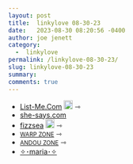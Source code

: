 ```yaml
---
layout: post
title:  linkylove 08-30-23
date:   2023-08-30 08:20:56 -0400
author: joe jenett
category:
  -  linkylove
permalink: /linkylove-08-30-23/
slug: linkylove-08-30-23
summary: 
comments: true
---
```

<ul class="linkylove">
	<li><a title="List-Me.Com / A free non-elite website directory" href="https://list-me.com/">List-Me.Com</a> <a class="normaltext" title="source" href="https://rosedryad.com/"><img src="https://iwebthings.joejenett.com/images/left-arrow.png" alt="" width="18"></a> <span title="led to site shown below">⇾</span></li>
	<li><a title="she-says.com — .. a thousand words" href="https://she-says.com/">she-says.com</a></li>
	<li><a title="fizzsea" href="https://fizzsea.neocities.org/">fizzsea</a> <a class="normaltext" title="source" href="https://tsk.bearblog.dev/"><img src="https://iwebthings.joejenett.com/images/left-arrow.png" alt="" width="18"></a> <span title="led to site shown below">⇾</span></li>
	<li><a title="WARP ZONE" href="https://warp.zone/"><small>WARP ZONE</small></a> <span title="led to site shown below">⇾</span></li>
	<li><a title="ANDOU ZONE" href="https://andou.gay/"><small>ANDOU ZONE</small></a> <span title="led to site shown below">⇾</span></li>
	<li><a title="✧･maria･✧" href="https://maria.town/">✧･maria･✧</a></li>
</ul>
<a href="https://brid.gy/publish/mastodon"></a>